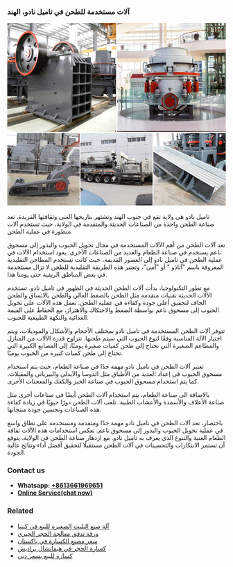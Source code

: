 <h3>آلات مستخدمة للطحن في تاميل نادو، الهند</h3><img src='1701746225.jpg' alt=''><p>تاميل نادو هي ولاية تقع في جنوب الهند وتشتهر بتاريخها الغني وثقافتها الفريدة. تعد صناعة الطحن واحدة من الصناعات الحديثة والمتقدمة في الولاية، حيث تستخدم آلات متطورة في عملية الطحن.</p><p>تعد آلات الطحن من أهم الآلات المستخدمة في مجال تحويل الحبوب والبذور إلى مسحوق ناعم يستخدم في صناعة الطعام والعديد من الصناعات الأخرى. يعود استخدام الآلات في عملية الطحن في تاميل نادو إلى العصور القديمة، حيث كانت تستخدم المطاحن التقليدية المعروفة باسم "آتاذو‮ ‬" أو "آمي"، وتعتبر هذه الطريقة التقليدية للطحن لا تزال مستخدمة في بعض المناطق الريفية حتى يومنا هذا.</p><p>مع تطور التكنولوجيا، بدأت آلات الطحن الحديثة في الظهور في تاميل نادو. تستخدم الآلات الحديثة تقنيات متقدمة مثل الطحن بالضغط العالي والطحن بالاتساق والطحن الجاف لتحقيق أعلى جودة وكفاءة في عملية الطحن. تعمل هذه الآلات على تحويل الحبوب إلى مسحوق ناعم بواسطة الضغط والاحتكاك والاهتزاز، مع الحفاظ على القيمة الغذائية والنكهة الطبيعية للحبوب.</p><p>تتوفر آلات الطحن المستخدمة في تاميل نادو بمختلف الأحجام والأشكال والموديلات، ويتم اختيار الآلة المناسبة وفقًا لنوع الحبوب التي سيتم طحنها. تتراوح قدرة الآلات من المنازل والمطاعم الصغيرة التي تحتاج إلى طحن كميات صغيرة يوميًا، إلى المصانع الكبيرة التي تحتاج إلى طحن كميات كبيرة من الحبوب يوميًا.</p><p>تعتبر آلات الطحن في تاميل نادو مهمة جدًا في صناعة الطعام، حيث يتم استخدام مسحوق الحبوب في إعداد العديد من الأطباق مثل الدوسا والآيدلي والبيرياني والمقبلات. كما يتم استخدام مسحوق الحبوب في صناعة الخبز والكعك والمعجنات الأخرى.</p><p>بالاضافة الى صناعة الطعام، يتم استخدام آلات الطحن أيضًا في صناعات أخرى مثل صناعة الأعلاف والأسمدة والأعشاب الطبية. تلعب آلات الطحن دورًا حيويًا في زيادة كفاءة هذه الصناعات وتحسين جودة منتجاتها.</p><p>باختصار، تعد آلات الطحن في تاميل نادو مهمة جدًا ومتقدمة ومستخدمة على نطاق واسع في عملية تحويل الحبوب والبذور إلى مسحوق ناعم. تعكس استخدامات هذه الآلات ثقافة الطعام الغنية والتنوع الذي يعرف به تاميل نادو. مع ازدهار صناعة الطحن في الولاية، يتوقع أن تستمر الابتكارات والتحسينات في آلات الطحن مستقبلًا لتحقيق أفضل أداء ونتائج عالية الجودة.</p><h3>Contact us</h3><ul><li><strong>Whatsapp:&nbsp;<a href="https://wa.me/8613661969651">+8613661969651</a></strong></li><li><a href="https://swt.shibang-china.com/?git&amp;zhl&amp;آلات مستخدمة للطحن في تاميل نادو، الهند"><strong>Online Service(chat now)</strong></a></li></ul><h3>Related</h3><ul><li><a href='آلة صنع البليت الصغيرة للبيع في كينيا.md'>آلة صنع البليت الصغيرة للبيع في كينيا</a></li><li><a href='ورقة تدفق معالجة الحجر الجيري.md'>ورقة تدفق معالجة الحجر الجيري</a></li><li><a href='سعر مصنع الكسارة في باكستان.md'>سعر مصنع الكسارة في باكستان</a></li><li><a href='كسارة الحجر في هيماتشال براديش.md'>كسارة الحجر في هيماتشال براديش</a></li><li><a href='كسارة للبيع بسعر دبي.md'>كسارة للبيع بسعر دبي</a></li></ul>